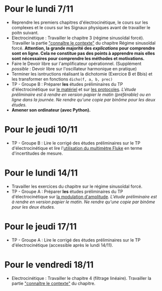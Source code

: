 # Pour le lundi 7/11
* Reprendre les premiers chapitres d'électrocinétique, le cours sur les complexes et le cours sur les Signaux physiques avant de travailler le poitn suivant.
* Electrocinétique : Travailler le chapitre 3 (régime sinusoïdal forcé). Travailler la partie ["connaître le contexte"](https://pcsi3physiquestan.github.io/electrocinetique/notebook/el_rsf_contxt.html) du chapitre Régime sinusoïdal forcé. __Attention, la grande majorité des _explications_ pour comprendre sont en ligne. Cela ne constitue pas des points à apprendre mais elles sont nécessaires pour comprendre les méthodes et motivations.__
* Faire le Devoir libre sur l'amplificateur opérationnel. (Supplément _possible_ : Devoir libre sur l'oscillateur harmonique en pratique)
* Terminer les isntructions réalisant la dichotomie (Exercice B et Bbis) et les transformer en fonctions `dicho(f, a, b, prec)`
* TP - Groupe B : Préparer __les__ études préliminaires du TP d'électrocinétique sur [le matériel](https://pcsi3physiquestan.github.io/tp3_electronique_1/notebook/fam_preliminaire.html) et sur [les protocoles](https://pcsi3physiquestan.github.io/tp3_electronique_1/notebook/fam_preliminaire_2.html). _L'étude préliminaire est à rendre en version papier le matin (préférable) ou en ligne dans la journée. Ne rendre qu'une copie par binôme pour les deux études._
* __Amener son ordinateur (avec Python).__

# Pour le jeudi 10/11
* TP - Groupe B : Lire le corrigé des études préliminaires sur le TP d'électrocinétique et lire l'[utilisation du multimètre Fluke](https://stanislas.edunao.com/mod/page/view.php?id=13269) en terme d'incertitudes de mesure.

# Pour le lundi 14/11
* Travailler les exercices du chapitre sur le régime sinusoïdal forcé.
* TP - Groupe A : Préparer __les__ études préliminaires du TP d'électrocinétique sur [la modulation d'amplitude](https://pcsi3physiquestan.github.io/tp3_electronique_1/notebook/modul_preliminaire.html). _L'étude préliminaire est à rendre en version papier le matin. Ne rendre qu'une copie par binôme pour les deux études._

# Pour le jeudi 17/11
* TP - Groupe A : Lire le corrigé des études préliminaires sur le TP d'électrocinétique (accessible après le lundi 14/11).

# Pour le vendredi 18/11
* Electrocinétique : Travailler le chapitre 4 (filtrage linéaire). Travailler la partie ["connaître le contexte"](https://pcsi3physiquestan.github.io/electrocinetique/notebook/el_filtrage_contxt.html) du chapitre.
